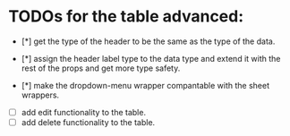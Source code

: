 # TODOs for the table advanced:

- [*] get the type of the header to be the same as the type of the data.
- [*] assign the header label type to the data type and extend it with the rest of the props and get
  more type safety.



- [*] make the dropdown-menu wrapper compantable with the sheet wrappers.
- [ ] add edit functionality to the table.
- [ ] add delete functionality to the table.
